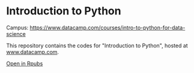 # Introduction to Python

Campus: https://www.datacamp.com/courses/intro-to-python-for-data-science

This repository contains the codes for "Introduction to Python", hosted at www.datacamp.com.

<a href ="https://rpubs.com/mclix85/Introduction-to-Python" target="_blank">Open in Rpubs</a>